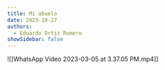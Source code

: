 ```yaml
---
title: Mi abuelo
date: 2023-10-27
authors:
  - Eduardo Ortiz Romero
showSidebar: false
---
```


![[WhatsApp Video 2023-03-05 at 3.37.05 PM.mp4]]
